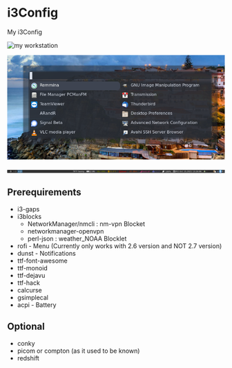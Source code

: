 # i3Config
My i3Config

![my workstation](./Pictures/2021-10-15-125753_3840x1080_scrot.png)

![my workstation](./Pictures/rofi.png)

![my workstation](./Pictures/i3blocks.png)

## Prerequirements
* i3-gaps
* i3blocks
  * NetworkManager/nmcli : nm-vpn Blocket
  * networkmanager-openvpn
  * perl-json : weather_NOAA Blocklet
* rofi - Menu (Currently only works with 2.6 version and NOT 2.7 version)
* dunst - Notifications
* ttf-font-awesome
* ttf-monoid
* ttf-dejavu
* ttf-hack
* calcurse
* gsimplecal
* acpi - Battery

## Optional
* conky
* picom or compton (as it used to be known)
* redshift
